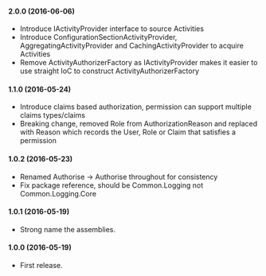 #### 2.0.0 (2016-06-06)
* Introduce IActivityProvider interface to source Activities
* Introduce ConfigurationSectionActivityProvider, AggregatingActivityProvider and CachingActivityProvider to acquire Activities
* Remove ActivityAuthorizerFactory as IActivityProvider makes it easier to use straight IoC to construct ActivityAuthorizerFactory

#### 1.1.0 (2016-05-24)
* Introduce claims based authorization, permission can support multiple claims types/claims
* Breaking change, removed Role from AuthorizationReason and replaced with Reason which records the User, Role or Claim that satisfies a permission

#### 1.0.2 (2016-05-23)
* Renamed Authorise -> Authorise throughout for consistency
* Fix package reference, should be Common.Logging not Common.Logging.Core

#### 1.0.1 (2016-05-19)
* Strong name the assemblies.

#### 1.0.0 (2016-05-19)
* First release.
